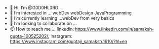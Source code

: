- 👋 Hi, I’m @G0D0HL0RD
- 👀 I’m interested in ... webDev webDesign JavaProgramming
- 🌱 I’m currently learning ...webDev from very basics
- 💞️ I’m looking to collaborate on ...
- 📫 How to reach me ... linkedin: https://www.linkedin.com/in/samaksh-gupta-100525202/, Instagram: https://www.instagram.com/guptaji_samaksh.1610/?hl=en

<!---
G0D0HL0RD/G0D0HL0RD is a ✨ special ✨ repository because its `README.md` (this file) appears on your GitHub profile.
You can click the Preview link to take a look at your changes.
--->
